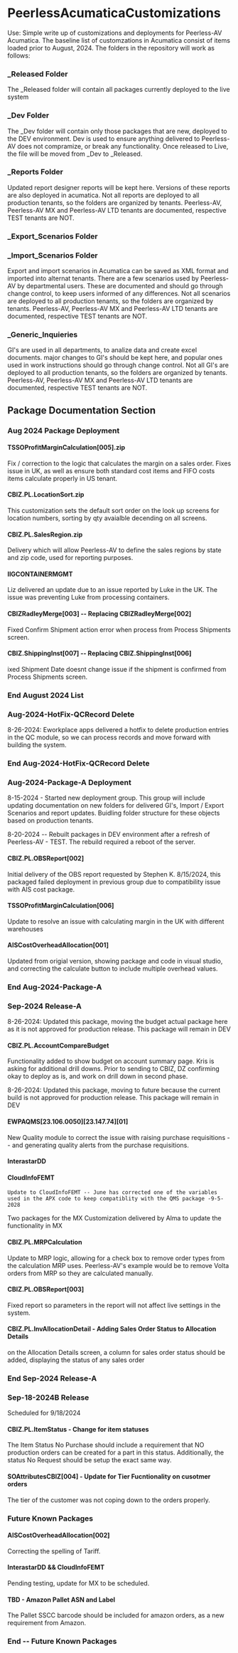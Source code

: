 # PeerlessAcumaticaCustomizations

Use:  Simple write up of customizations and deployments for Peerless-AV Acumatica.  The baseline
list of customzations in Acumatica consist of items loaded prior to August, 2024.  The folders in
the repository will work as follows:

### _Released Folder

The _Released folder will contain all packages currently deployed to the live system 

### _Dev Folder

The _Dev folder will contain only those packages that are new, deployed to the DEV environment.
Dev is used to ensure anything delivered to Peerless-AV does not compramize, or break any 
functionality.  Once released to Live, the file will be moved from _Dev to _Released.

### _Reports Folder

Updated report designer reports will be kept here.  Versions of these reports are also deployed
in acumatica.  Not all reports are deployed to all production tenants, so the folders are organized by
tenants.  Peerless-AV, Peerless-AV MX and Peerless-AV LTD tenants are documented, respective TEST tenants are NOT.

### _Export_Scenarios Folder
### _Import_Scenarios Folder

Export and import scenarios in Acumatica can be saved as XML format and imported into alternat tenants.  There are a few
scenarios used by Peerless-AV by departmental users.  These are documented and should go through change control, to keep
users informed of any differences.  Not all scenarios are deployed to all production tenants, so the folders are organized by
tenants.  Peerless-AV, Peerless-AV MX and Peerless-AV LTD tenants are documented, respective TEST tenants are NOT.

### _Generic_Inquieries

GI's are used in all departments, to analize data and create excel documents.  major changes to GI's should be kept here, and 
popular ones used in work instructions should go through change control.  Not all GI's are deployed to all production tenants, so the folders are organized by
tenants.  Peerless-AV, Peerless-AV MX and Peerless-AV LTD tenants are documented, respective TEST tenants are NOT.

## Package Documentation Section

### Aug 2024 Package Deployment

#### TSSOProfitMarginCalculation[005].zip

Fix / correction to the logic that calculates the margin on a sales order.  Fixes issue in UK, as well as ensure both standard cost items and FIFO costs items calculate properly in US tenant.

#### CBIZ.PL.LocationSort.zip

This customization sets the default sort order on the look up screens for location numbers, sorting by qty avaialble decending on all screens.  

#### CBIZ.PL.SalesRegion.zip

Delivery which will allow Peerless-AV to define the sales regions by state and zip code, used for reporting purposes.

#### IIGCONTAINERMGMT   

Liz delivered an update due to an issue reported by Luke in the UK.  The issue was preventing Luke from processing containers.

#### CBIZRadleyMerge[003] -- Replacing CBIZRadleyMerge[002]

Fixed Confirm Shipment action error when process from Process Shipments screen.

#### CBIZ.ShippingInst[007] -- Replacing CBIZ.ShippingInst[006]

ixed Shipment Date doesnt change issue if the shipment is confirmed from Process Shipments screen.

### End August 2024 List

### Aug-2024-HotFix-QCRecord Delete

8-26-2024:  Eworkplace apps delivered a hotfix to delete production entries in the QC module, so we can process records and move forward with
building the system.

### End Aug-2024-HotFix-QCRecord Delete


### Aug-2024-Package-A Deployment

8-15-2024 - Started new deployment group.  This group will include updating documentation on new folders for delivered GI's, Import / Export Scenarios and report updates.  Buidling folder structure for these objects based on production tenants.

8-20-2024 -- Rebuilt packages in DEV environment after a refresh of Peerless-AV - TEST.  The rebuild required a reboot of the server.

#### CBIZ.PL.OBSReport[002]

Initial delivery of the OBS report requested by Stephen K.  8/15/2024, this packaged failed deployment in previous group due
to compatibility issue with AIS cost package.  

#### TSSOProfitMarginCalculation[006]

Update to resolve an issue with calculating margin in the UK with different warehouses

#### AISCostOverheadAllocation[001]

Updated from origial version, showing package and code in visual studio, and correcting the calculate button to include multiple overhead values.

### End Aug-2024-Package-A

### Sep-2024 Release-A

8-26-2024: Updated this package, moving the budget actual package here as it is not approved for production release.  This package will remain in DEV

#### CBIZ.PL.AccountCompareBudget

Functionality added to show budget on account summary page.  Kris is asking for additional drill downs.  Prior to sending to CBIZ, DZ confirming okay to deploy as is, and work on drill down in second phase.

8-26-2024: Updated this package, moving to future because the current build is not approved for production release.  This package will remain in DEV

#### EWPAQMS[23.106.0050][23.147.74][01]

New Quality module to correct the issue with raising purchase requisitions -- and generating quality alerts from the purchase requisitions.  

#### InterastarDD 
#### CloudInfoFEMT 
    Update to CloudInfoFEMT -- June has corrected one of the variables used in the APX code to keep compatiblity with the QMS package -9-5-2028

Two packages for the MX Customization delivered by Alma to update the functionality in MX

#### CBIZ.PL.MRPCalculation

Update to MRP logic, allowing for a check box to remove order types from the calculation MRP uses.  Peerless-AV's example would be to remove Volta
orders from MRP so they are calculated manually.

#### CBIZ.PL.OBSReport[003]

Fixed report so parameters in the report will not affect live settings in the system.

#### CBIZ.PL.InvAllocationDetail - Adding Sales Order Status to Allocation Details

on the Allocation Details screen, a column for sales order status should be added, displaying the status of any sales order

### End Sep-2024 Release-A

### Sep-18-2024B Release 
Scheduled for 9/18/2024

#### CBIZ.PL.ItemStatus - Change for item statuses

The Item Status No Purchase should include a requirement that NO production orders can be created for a part in this status.  Additionally,
the status No Request should be setup the exact same way.

#### SOAttributesCBIZ[004] - Update for Tier Fucntionality on cusotmer orders

The tier of the customer was not coping down to the orders properly. 

### Future Known Packages

#### AISCostOverheadAllocation[002]

Correcting the spelling of Tariff.

#### InterastarDD && CloudInfoFEMT

Pending testing, update for MX to be scheduled.

#### TBD - Amazon Pallet ASN and Label

The Pallet SSCC barcode should be included for amazon orders, as a new requirement from Amazon.

### End -- Future Known Packages